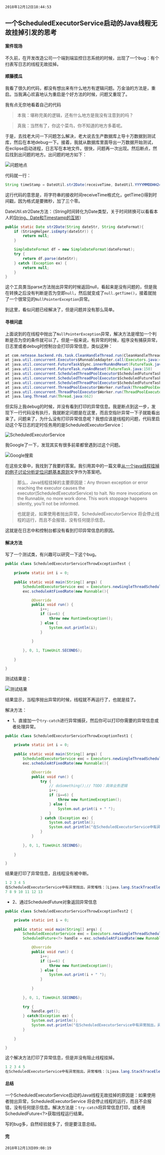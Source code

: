 `2018年12月12日18:44:53`

## 一个ScheduledExecutorService启动的Java线程无故挂掉引发的思考

####  案件现场

不久前，在开发改造公司一个端到端监控日志系统的时候，出现了一个bug：有个扫表写日志的线程无故挂掉。

#### 顺藤摸瓜

我看了很久的代码，都没有想出来有什么地方有逻辑问题。万金油的方法是，重启。当我满心欢喜地认为重启是个好方法的时候，问题又重现了。

我有点无奈地看着自己的代码

>本我：堪称完美的逻辑，还有什么地方是我没有注意到的吗？

>真我：当然有了，你这个菜鸟，你不知道的地方多着呢。

于是，去找老大问一下问题怎么解决，老大说去生产数据库上导十万数据到测试库，然后在本地debug一下。接着，我就从数据库里面导出一万数据开始测试，在eclipse启动进程，日志写在本地文件。很快，问题再一次出现。然后断点，然后找到出问题的地方。出问题的地方如下：

![问题地点](https://raw.githubusercontent.com/Mingmingcome/cnblogs/master/images/ScheduledExecutorService-throw-Exception.png)

代码就一行：

``` java
String timeStamp = DateUtil.str2Date(receiveTime, DateUtil.YYYYMMDDHH24MISS).getTime() + "000";
```

这行代码的意思是，将字符串的接收时间receiveTime格式化，getTime()得到时间戳，因为格式是要微秒，加了三个零。

DateUtil.str2Date方法：（String时间转化为Date类型，关于时间转换可以看看本人的[String、Date和Timestamp的互转](https://www.cnblogs.com/mingmingcome/p/9514601.html)）

``` java
public static Date str2Date(String dateStr, String dateFormat){
	if (StringHelper.isEmpty(dateStr)) {
		return null;
	}

	SimpleDateFormat df = new SimpleDateFormat(dateFormat);
	try {
		return df.parse(dateStr);
	} catch (Exception ex) {
		return null;
	}
}
```

这个工具类当parse方法抛出异常的时候返回null，看起来是没有问题的，但是我在转换之后没有判断是否为空即`null`，然后就变成了`null.getTime()`，接着就抛了一个很常见的`NullPointerException`异常。

到这里，看似问题已经解决了，但是问题并没有那么简单。

#### 寻根问底

上面说到的在线程中抛出了`NullPointerException`异常，解决方法是增加一个判断是否为空的条件就可以了。但是一般来说，有异常的时候，程序没有捕获异常，日志里或者debug时控制台会打印异常信息，类似这种：

``` java
at com.netease.backend.rds.task.CleanHandleThread.run(CleanHandleThread.java:65)
at java.util.concurrent.Executors$RunnableAdapter.call(Executors.java:439)
at java.util.concurrent.FutureTask$Sync.innerRunAndReset(FutureTask.java:317)
at java.util.concurrent.FutureTask.runAndReset(FutureTask.java:150)
at java.util.concurrent.ScheduledThreadPoolExecutor$ScheduledFutureTask.access$101(ScheduledThreadPoolExecutor.java:98)
at java.util.concurrent.ScheduledThreadPoolExecutor$ScheduledFutureTask.runPeriodic(ScheduledThreadPoolExecutor.java:180)
at java.util.concurrent.ScheduledThreadPoolExecutor$ScheduledFutureTask.run(ScheduledThreadPoolExecutor.java:204)
at java.util.concurrent.ThreadPoolExecutor$Worker.runTask(ThreadPoolExecutor.java:895)
at java.util.concurrent.ThreadPoolExecutor$Worker.run(ThreadPoolExecutor.java:918)
at java.lang.Thread.run(Thread.java:662)
```

但实际上我debug的时候，并没有看到打印的异常信息。我是断点到这一步，发现下一行代码没有执行，我就断定问题是在这里，而且空指针异常一下子就能看出来了。问题来了，为什么没有打印异常信息呢？我想应该是线程的问题，代码里启动这个写日志的定时任务用的是ScheduledExecutorService：

![ScheduledExecutorService](https://raw.githubusercontent.com/Mingmingcome/cnblogs/master/images/ScheduledExecutorService-execute-thread.png)

我Google了一下，发现其实有很多前辈都曾遇到过这个问题。

![Google搜索](https://raw.githubusercontent.com/Mingmingcome/cnblogs/master/images/ScheduledExecutorService-Google-search.png)

在这些文章中，我找到了我要的答案。我引用其中的一篇文章[从一个java线程挂掉的例子讨论分析定位问题基本原则](http://mingxinglai.com/cn/2016/05/java-thread-crash/)文字作为答案吧。

>那么，Java线程挂掉的主要原因是：Any thrown exception or error reaching the executor causes the executor(ScheduledExecutorService) to halt. No more invocations on the Runnable, no more work done. This work stoppage happens silently, you’ll not be informed.

>也就是说，如果使用者抛出异常，ScheduledExecutorService 将会停止线程的运行，而且不会报错，没有任何提示信息。

这就是在日志中和控制台都没有看到打印异常信息的原因。

#### 解决方法

写了一个测试类，有兴趣可以研究一下这个bug。
``` java
public class ScheduledExecutorServiceThrowExceptionTest {
	
	private static int i = 0;
	
	public static void main(String[] args) {
		ScheduledExecutorService exc = Executors.newSingleThreadScheduledExecutor();
		exc.scheduleAtFixedRate(new Runnable(){

			@Override
			public void run() {
				i++;
				if (i==6) {
					throw new RuntimeException();
				} else {
					System.out.println(i);
				}
				
			}
			
		}, 0, 1, TimeUnit.SECONDS);
			
	}

}
```

测试结果是：

![测试结果](https://raw.githubusercontent.com/Mingmingcome/cnblogs/master/images/ScheduledExecutorService-test-result.png)

结果显示，当程序抛出异常的时候，线程就不再运行了，也就是挂了。

解决方法：

- 1、直接加一个`try-catch`进行异常捕获，然后你可以打印你需要的异常信息或者处理异常。
``` java
public class ScheduledExecutorServiceThrowExceptionTest1 {
	
	private static int i = 0;
	
	public static void main(String[] args) {
		ScheduledExecutorService exc = Executors.newSingleThreadScheduledExecutor();
		exc.scheduleAtFixedRate(new Runnable(){

			@Override
			public void run() {
				try {
					// doSomething();// TODO：具体业务逻辑
					i++;
					if (i==6) {
						throw new RuntimeException();
					} else {
						System.out.print(i + " ");
					}
				} catch (Exception ex) {
					System.out.println();
					System.out.println("在ScheduledExecutorService中有异常抛出，异常堆栈：" + ex.getStackTrace());
				}
			}
			
		}, 0, 1, TimeUnit.SECONDS);
			
	}

}
```
结果是打印了异常信息，且线程没有被中断。
``` java
1 2 3 4 5 
在ScheduledExecutorService中有异常抛出，异常堆栈：[Ljava.lang.StackTraceElement;@1bb53ed8
7 8 9 10 11 12 13 
```

- 2、通过ScheduledFuture对象返回异常信息
``` java
public class ScheduledExecutorServiceThrowExceptionTest2 {

	private static int i = 0;
	
	public static void main(String[] args) {
		ScheduledExecutorService exc = Executors.newSingleThreadScheduledExecutor();
		ScheduledFuture<?> handle = exc.scheduleAtFixedRate(new Runnable(){

			@Override
			public void run() {
				i++;
				if (i==6) {
					throw new RuntimeException();
				} else {
					System.out.print(i + " ");
				}
				
			}
			
		}, 0, 1, TimeUnit.SECONDS);
		
		try {
			handle.get();
		} catch(Exception ex) {
			System.out.println();
			System.out.println("在ScheduledExecutorService中有异常抛出，异常堆栈：" + ex.getStackTrace());
		}
			
	}

}
```
这个解决方法打印了异常信息，但是并没有阻止线程挂掉。
``` java
1 2 3 4 5 
在ScheduledExecutorService中有异常抛出，异常堆栈：[Ljava.lang.StackTraceElement;@33909752
```

#### 总结

一个ScheduledExecutorService启动的Java线程无故挂掉的原因是：如果使用者抛出异常，ScheduledExecutorService 将会停止线程的运行，而且不会报错，没有任何提示信息。解决方法是：`try-catch`将异常信息打印，或者用ScheduledFuture<?>获取线程运行结果。

写的bug多，自然经验就多了，但是要注意总结。

#### 完

`2018年12月13日09:08:19`
